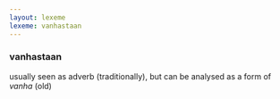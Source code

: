 ```yaml
---
layout: lexeme
lexeme: vanhastaan
---
```


###  vanhastaan 
usually seen as adverb (traditionally), but can be analysed as a form of *vanha* (old)

